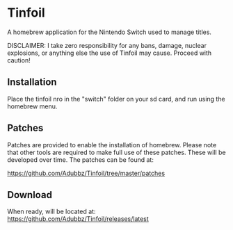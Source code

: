 # Tinfoil
A homebrew application for the Nintendo Switch used to manage titles.

DISCLAIMER: I take zero responsibility for any bans, damage, nuclear explosions, or anything else the use of Tinfoil may cause. Proceed with caution!

## Installation
Place the tinfoil nro in the "switch" folder on your sd card, and run using the homebrew menu.

## Patches
Patches are provided to enable the installation of homebrew. Please note that other tools are required to make
full use of these patches. These will be developed over time. The patches can be found at:

https://github.com/Adubbz/Tinfoil/tree/master/patches

## Download
When ready, will be located at:
https://github.com/Adubbz/Tinfoil/releases/latest
